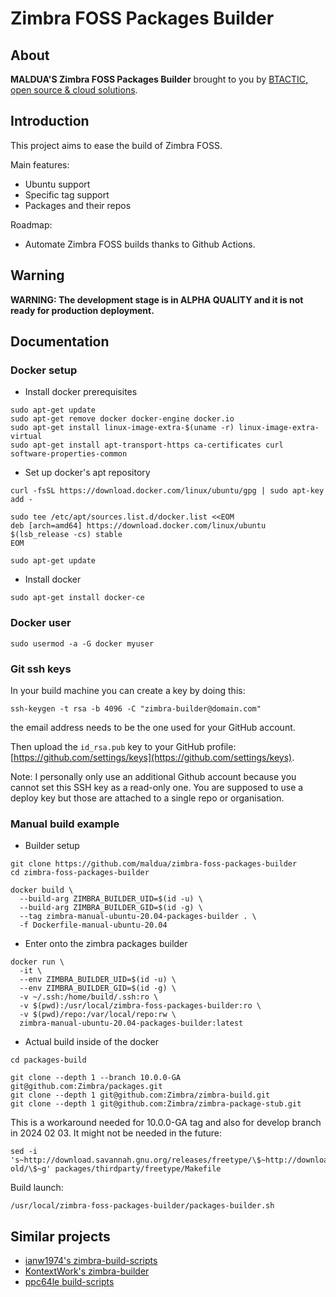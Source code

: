 # Zimbra FOSS Packages Builder

## About

**MALDUA'S Zimbra FOSS Packages Builder** brought to you by [BTACTIC, open source & cloud solutions](https://www.btactic.com).

## Introduction

This project aims to ease the build of Zimbra FOSS.

Main features:

- Ubuntu support
- Specific tag support
- Packages and their repos

Roadmap:

- Automate Zimbra FOSS builds thanks to Github Actions.

## Warning

**WARNING: The development stage is in ALPHA QUALITY and it is not ready for production deployment.**

## Documentation

### Docker setup

* Install docker prerequisites

```
sudo apt-get update
sudo apt-get remove docker docker-engine docker.io
sudo apt-get install linux-image-extra-$(uname -r) linux-image-extra-virtual
sudo apt-get install apt-transport-https ca-certificates curl software-properties-common
```
* Set up docker's apt repository

```
curl -fsSL https://download.docker.com/linux/ubuntu/gpg | sudo apt-key add -

sudo tee /etc/apt/sources.list.d/docker.list <<EOM
deb [arch=amd64] https://download.docker.com/linux/ubuntu $(lsb_release -cs) stable
EOM

sudo apt-get update
```

* Install docker

```
sudo apt-get install docker-ce
```

### Docker user

```
sudo usermod -a -G docker myuser
```

### Git ssh keys

In your build machine you can create a key by doing this:

```
ssh-keygen -t rsa -b 4096 -C "zimbra-builder@domain.com"
```

the email address needs to be the one used for your GitHub account.

Then upload the `id_rsa.pub` key to your GitHub profile: [https://github.com/settings/keys](https://github.com/settings/keys).

Note: I personally only use an additional Github account because you cannot set this SSH key as a read-only one. You are supposed to use a deploy key but those are attached to a single repo or organisation.

### Manual build example

* Builder setup

```
git clone https://github.com/maldua/zimbra-foss-packages-builder
cd zimbra-foss-packages-builder
```

```
docker build \
  --build-arg ZIMBRA_BUILDER_UID=$(id -u) \
  --build-arg ZIMBRA_BUILDER_GID=$(id -g) \
  --tag zimbra-manual-ubuntu-20.04-packages-builder . \
  -f Dockerfile-manual-ubuntu-20.04
```

* Enter onto the zimbra packages builder

```
docker run \
  -it \
  --env ZIMBRA_BUILDER_UID=$(id -u) \
  --env ZIMBRA_BUILDER_GID=$(id -g) \
  -v ~/.ssh:/home/build/.ssh:ro \
  -v $(pwd):/usr/local/zimbra-foss-packages-builder:ro \
  -v $(pwd)/repo:/var/local/repo:rw \
  zimbra-manual-ubuntu-20.04-packages-builder:latest
```

* Actual build inside of the docker

```
cd packages-build

git clone --depth 1 --branch 10.0.0-GA git@github.com:Zimbra/packages.git
git clone --depth 1 git@github.com:Zimbra/zimbra-build.git
git clone --depth 1 git@github.com:Zimbra/zimbra-package-stub.git
```

This is a workaround needed for 10.0.0-GA tag and also for develop branch in 2024 02 03. It might not be needed in the future:
```
sed -i 's~http://download.savannah.gnu.org/releases/freetype/\$~http://download.savannah.gnu.org/releases/freetype/freetype-old/\$~g' packages/thirdparty/freetype/Makefile
```

Build launch:
```
/usr/local/zimbra-foss-packages-builder/packages-builder.sh
```

## Similar projects

- [ianw1974's zimbra-build-scripts](https://github.com/ianw1974/zimbra-build-scripts)
- [KontextWork's zimbra-builder](https://github.com/KontextWork/zimbra-builder)
- [ppc64le build-scripts](https://github.com/ppc64le/build-scripts)
